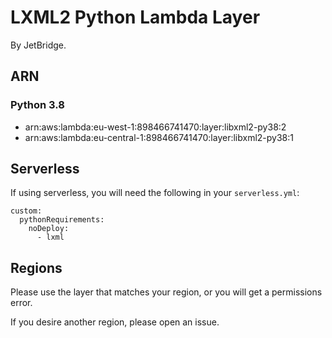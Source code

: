 # LXML2 Python Lambda Layer
By JetBridge.

## ARN
### Python 3.8
- arn:aws:lambda:eu-west-1:898466741470:layer:libxml2-py38:2
- arn:aws:lambda:eu-central-1:898466741470:layer:libxml2-py38:1

## Serverless
If using serverless, you will need the following in your `serverless.yml`:
```
custom:
  pythonRequirements:
    noDeploy:
      - lxml
```

## Regions
Please use the layer that matches your region, or you will get a permissions error.

If you desire another region, please open an issue.
